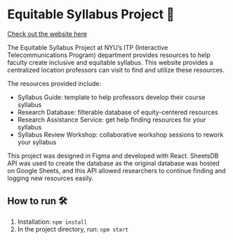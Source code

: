 # Equitable Syllabus Project 📝

[Check out the website here](https://itp.nyu.edu/esp/#/)

The Equitable Syllabus Project at NYU’s ITP (Interactive Telecommunications Program) department provides resources to help faculty create inclusive and equitable syllabus. This website provides a centralized location professors can visit to find and utilize these resources. 

The resources provided include:
- Syllabus Guide: template to help professors develop their course syllabus
- Research Database: filterable database of equity-centered resources
- Research Assistance Service: get help finding resources for your syllabus
- Syllabus Review Workshop: collaborative workshop sessions to rework your syllabus

This project was designed in Figma and developed with React. SheetsDB API was used to create the database as the original database was hosted on Google Sheets, and this API allowed researchers to continue finding and logging new resources easily.

## How to run 🛠
1. Installation: `npm install`
2. In the project directory, run: `npm start`
